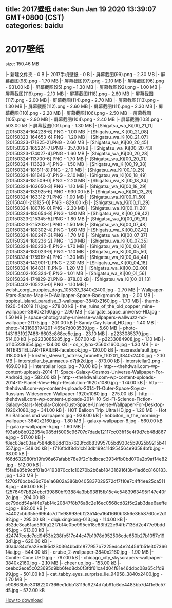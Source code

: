 
title: 2017壁纸
date: Sun Jan 19 2020 13:39:07 GMT+0800 (CST)    
categories: baidu
---

# 2017壁纸
size: 150.46 MB
 
 
|- 新建文件夹 - 0 B
|- 2017手机壁纸 - 0 B
|- 屏幕截图(99).png - 2.30 MB
|- 屏幕截图(98).png - 1.70 MB
|- 屏幕截图(97).png - 2.10 MB
|- 屏幕截图(96).png - 931.00 kB
|- 屏幕截图(95).png - 1.30 MB
|- 屏幕截图(92).png - 1.00 MB
|- 屏幕截图(119).png - 2.10 MB
|- 屏幕截图(118).png - 2.60 MB
|- 屏幕截图(117).png - 2.00 MB
|- 屏幕截图(114).png - 2.70 MB
|- 屏幕截图(113).png - 1.30 MB
|- 屏幕截图(112).png - 2.60 MB
|- 屏幕截图(111).png - 2.30 MB
|- 屏幕截图(110).png - 2.20 MB
|- 屏幕截图(106).png - 2.50 MB
|- 屏幕截图(105).png - 2.90 MB
|- 屏幕截图(104).png - 2.40 MB
|- 屏幕截图(103).png - 503.00 kB
|- 屏幕截图(101).png - 1.30 MB
|- [Shigatsu_wa_Ki[00_21_11][20150324-164228-6].PNG - 1.00 MB
|- [Shigatsu_wa_Ki[00_21_08][20150323-164653-6].PNG - 1.20 MB
|- [Shigatsu_wa_Ki[00_21_07][20150323-171825-2].PNG - 2.60 MB
|- [Shigatsu_wa_Ki[00_20_45][20150323-165224-7].PNG - 357.00 kB
|- [Shigatsu_wa_Ki[00_20_43][20150323-174027-4].PNG - 1.60 MB
|- [Shigatsu_wa_Ki[00_20_28][20150324-113700-6].PNG - 1.70 MB
|- [Shigatsu_wa_Ki[00_20_01][20150324-113628-4].PNG - 1.50 MB
|- [Shigatsu_wa_Ki[00_19_38][20150324-181811-8].PNG - 2.10 MB
|- [Shigatsu_wa_Ki[00_19_25][20150324-181846-0].PNG - 2.10 MB
|- [Shigatsu_wa_Ki[00_18_49][20150324-181509-0].PNG - 2.20 MB
|- [Shigatsu_wa_Ki[00_18_34][20150324-163650-3].PNG - 1.10 MB
|- [Shigatsu_wa_Ki[00_18_29][20150324-132925-6].PNG - 930.00 kB
|- [Shigatsu_wa_Ki[00_13_29][20150324-163312-7].PNG - 1.00 MB
|- [Shigatsu_wa_Ki[00_11_50][20150401-213125-0].PNG - 829.00 kB
|- [Shigatsu_wa_Ki[00_11_29][20150324-180716-0].PNG - 2.30 MB
|- [Shigatsu_wa_Ki[00_11_20][20150324-180654-8].PNG - 1.90 MB
|- [Shigatsu_wa_Ki[00_09_42][20150323-215345-5].PNG - 1.80 MB
|- [Shigatsu_wa_Ki[00_09_19][20150323-215203-1].PNG - 1.50 MB
|- [Shigatsu_wa_Ki[00_07_48][20150324-180302-4].PNG - 1.60 MB
|- [Shigatsu_wa_Ki[00_07_42][20150324-180247-3].PNG - 1.70 MB
|- [Shigatsu_wa_Ki[00_07_37][20150324-180236-2].PNG - 1.20 MB
|- [Shigatsu_wa_Ki[00_07_35][20150324-180230-1].PNG - 1.70 MB
|- [Shigatsu_wa_Ki[00_06_18][20150324-180023-9].PNG - 1.10 MB
|- [Shigatsu_wa_Ki[00_05_50][20150324-175919-4].PNG - 1.30 MB
|- [Shigatsu_wa_Ki[00_04_44][20150324-142901-1].PNG - 2.30 MB
|- [Shigatsu_wa_Ki[00_04_18][20150324-164831-1].PNG - 1.20 MB
|- [Shigatsu_wa_Ki[00_02_00][20150402-105324-1].PNG - 1.01 MB
|- [Shigatsu_wa_Ki[00_01_56][20150324-174829-2].PNG - 878.00 kB
|- [Shigatsu_wa_Ki[00_01_13][20150402-105225-0].PNG - 1.10 MB
|- welsh_corgi_puppies_dogs_105337_3840x2400.jpg - 2.70 MB
|- Wallpaper-Stars-Space-Map-HD-Wallpaper-Space-Backgrounds.jpg - 2.00 MB
|- tropical_island_paradise_3-wallpaper-3840x2160.jpg - 1.70 MB
|- thumb-1920-542019 (1).jpg - 278.00 kB
|- the_ruins_of_the_old_copper_mine-wallpaper-3840x2160.jpg - 2.90 MB
|- stargate_space_universe-HD.jpg - 1.50 MB
|- space-photography-universe-wallpapers-wallwuzz-hd-wallpaper-21175.jpg - 201.00 kB
|- Sandy Cay Island_HD.jpg - 1.40 MB
|- photo-1431698194201-465e7d003539.jpg - 5.60 MB
|- photo-1431631927486-6603c868ce5e.jpg - 23.10 MB
|- p2233085379.jpg - 514.00 kB
|- p2233085285.jpg - 607.00 kB
|- p2233084908.jpg - 1.10 MB
|- p1105238654.jpg - 134.00 kB
|- os_x_lynx-2560x1600.jpg - 1.30 MB
|- o-INTERSTELLAR-TRAILER-facebook.jpg - 120.00 kB
|- maxresdefault.jpg - 318.00 kB
|- kristen_stewart_actress_brunette_110201_3840x2400.jpg - 2.10 MB
|- interstellar_by_annaeus-d7jtk2d.jpg - 873.00 kB
|- interstellar2.png - 469.00 kB
|- Interstellar logo.jpg - 70.00 kB
|- http---thehdwall.com-wp-content-uploads-2014-11-Space-Galaxy-Cosmos-Universe-Wallpaper-For-Android.jpg - 582.00 kB
|- http---thehdwall.com-wp-content-uploads-2014-11-Planet-View-High-Resolution-1920x1080.jpg - 174.00 kB
|- http---thehdwall.com-wp-content-uploads-2014-11-Outer-Space-Soyuz-Russians-Widescreen-Wallpaper-1920x1080.jpg - 275.00 kB
|- http---thehdwall.com-wp-content-uploads-2014-10-Sci-Fi-Science-Fiction-Galaxy-Stars-Nebula-Color-Dust-Space-Universe-Wallpaper-For-Desktop-1920x1080.jpg - 341.00 kB
|- HOT Balloon Trip_Ultra HD.jpg - 1.20 MB
|- Hot Air Balloons uhd wallpapers.jpg - 938.00 kB
|- hobbiton_in_the_morning-wallpaper-3840x2160.jpg - 1.80 MB
|- galaxy-wallpaper-8.jpg - 560.00 kB
|- galaxy-wallpaper-5.jpg - 1.60 MB
|- f93a6b8b022354e085df5005c96707c7dade12117cc03ff15e4f9d7cb48d867e.jpg - 517.00 kB
|- f8ec83ac03ae7584d668dd13b7623fcd683995705bd930c5b9025b9215b41557.jpg - 548.00 kB
|- f716f4df8db1cb13db199411d954564e93584bfb.jpg - 38.00 kB
|- f66d632980fb19fe96a67afabb78e9f2c1bdbcac3934ffb0bd070a2b9af14e82.jpg - 512.00 kB
|- f5fa8a85b9cdf01a04193870cc1c10270b2b6ab184316916f3b41ad6c8160183.jpg - 1.30 MB
|- f2702f6bcbe36c70e1a6802a386b0405837029572df7f10e7c4ff4ee25ca5118.jpg - 460.00 kB
|- f2576497b824ebcf39860bf93884a3bb93815fb15c4c5483963495f147e40f2c.jpg - 294.00 kB
|- ec79ddd54a4f4e7ab14c20847f8b76a8c2e16ec0568cd82f5c2ab3dae6aeffec.jpg - 882.00 kB
|- e4402cbb355e6964c7df1e98993ebf23514ea1641660bf856e3658760ce2d182.jpg - 295.00 kB
|- diqiuxingkong-013.jpg - 114.00 kB
|- d52de3ca61ad599fa22f7b14c0bc995eb18e83fd22e94fb7136d2c477e9bdd45.jpg - 613.00 kB
|- d24747cedc7dd9453b238fb517c44c47b1978d952506cde650b27b1057e193d1.jpg - 620.00 kB
|- d0a4a84cfea23ed95d230364bbdb1877957b7225edc4e24456fb51e30736614a.jpg - 544.00 kB
|- cruise_2-wallpaper-3840x2160.jpg - 1.90 MB
|- Conifer Cone UHD.jpg - 797.00 kB
|- chicago_city_skyscrapers-wallpaper-3840x2160.jpg - 2.10 MB
|- cheer up.jpg - 153.00 kB
|- ceebc2ece5c023695d9bb6fed8cb0f3fdf61ca4d04f81e46ddbc08a65c1fd999.jpg - 501.00 kB
|- cat_tabby_eyes_surprise_lie_94958_3840x2400.jpg - 1.70 MB
|- c90863b5c30182207366ec1dbb18119c9274d7ab91c6de4483bb7d4f1e9c57d5.jpg - 572.00 kB

[How to download](https://bpcam.bemobtrk.com/go/2ceec3aa-1ca2-46d6-b9ff-aaa5c184517c?jno=2825)
